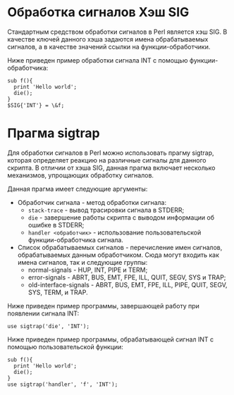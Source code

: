 Обработка сигналов
Хэш SIG
=======

Стандартным средством обработки сигналов в Perl является хэш SIG. В качестве ключей данного хэша задаются имена обрабатываемых сигналов, а в качестве значений ссылки на функции-обработчики.

Ниже приведен пример обработки сигнала INT с помощью функции-обработчика:

    sub f(){
      print 'Hello world';
      die();
    }
    $SIG{'INT'} = \&f;

Прагма sigtrap
==============

Для обработки сигналов в Perl можно использовать прагму sigtrap, которая определяет реакцию на различные сигналы для данного скрипта. В отличии от хэша SIG, данная прагма включает несколько механизмов, упрощающих обработку сигналов.

Данная прагма имеет следующие аргументы:

* Обработчик сигнала - метод обработки сигнала:
    * `stack-trace` - вывод трасировки сигнала в STDERR;
    * `die` - завершение работы скрипта с выводом информации об ошибке в STDERR;
    * `handler <обработчик>` - использование пользовательской функции-обработчика сигнала.
* Список обрабатываемых сигналов - перечисление имен сигналов, обрабатываемых данным обработчиком. Сюда могут входить как имена сигналов, так и следующие группы:
    * normal-signals - HUP, INT, PIPE и TERM;
    * error-signals - ABRT, BUS, EMT, FPE, ILL, QUIT, SEGV, SYS и TRAP;
    * old-interface-signals - ABRT, BUS, EMT, FPE, ILL, PIPE, QUIT, SEGV, SYS, TERM, и TRAP.

Ниже приведен пример программы, завершающей работу при появлении сигнала INT:

    use sigtrap('die', 'INT');

Ниже приведен пример программы, обрабатывающей сигнал INT с помощью пользовательской функции:

    sub f(){
      print 'Hello world';
      die();
    }
    use sigtrap('handler', 'f', 'INT');
